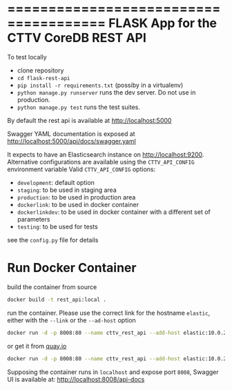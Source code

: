 ======================================
FLASK App for the CTTV CoreDB REST API
======================================

To test locally

- clone repository
- ```cd flask-rest-api```
- ```pip install -r requirements.txt``` (possiby in a virtualenv)
- ```python manage.py runserver``` runs the dev server. Do not use in production.
- ```python manage.py test``` runs the test suites.

By default the rest api is available at [http://localhost:5000](http://localhost:5000)

Swagger YAML documentation is exposed at  [http://localhost:5000/api/docs/swagger.yaml](http://localhost:5000/api/docs/swagger.yaml)

It expects to have an Elasticsearch instance on [http://localhost:9200](http://localhost:9200). Alternative configurations are available using the `CTTV_API_CONFIG` environment variable
Valid `CTTV_API_CONFIG` options:

- `development`: default option
- `staging`: to be used in staging area
- `production`: to be used in production area
- `dockerlink`: to be used in docker container
- `dockerlinkdev`: to be used in docker container with a different set of parameters
- `testing`: to be used for tests

see the `config.py` file for details



Run Docker Container
====================

build the container from source
```bash
docker build -t rest_api:local .
```

run the container. Please use the correct link for the hostname `elastic`, either with the `--link` or the `--ad-host` option
```bash
docker run -d -p 8008:80 --name cttv_rest_api --add-host elastic:10.0.2.2 --ulimit nofile=65535:65535 -e "CTTV_API_CONFIG=dockerlink" rest_api:local
```

or get it from [quay.io](https://quay.io/repository/cttv/rest_api)
```bash
docker run -d -p 8008:80 --name cttv_rest_api --add-host elastic:10.0.2.2 --ulimit nofile=65535:65535 -e "CTTV_API_CONFIG=dockerlink" quay.io/cttv/rest_api

```

Supposing the container runs in `localhost` and expose port `8008`, Swagger UI is available at: [http://localhost:8008/api-docs](http://localhost:8008/api-docs)